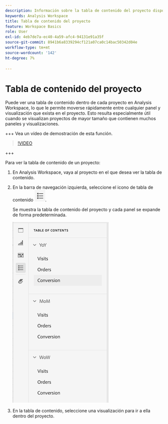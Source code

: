 ```yaml
---
description: Información sobre la tabla de contenido del proyecto disponible en los proyectos
keywords: Analysis Workspace
title: Tabla de contenido del proyecto
feature: Workspace Basics
role: User
exl-id: 4eb7de7a-ec40-4a59-afc4-94131e91a35f
source-git-commit: 8941b6a8339294cf121a07ca0c14bac50342d04e
workflow-type: tm+mt
source-wordcount: '142'
ht-degree: 7%

---
```


# Tabla de contenido del proyecto

Puede ver una tabla de contenido dentro de cada proyecto en Analysis Workspace, lo que le permite moverse rápidamente entre cualquier panel y visualización que exista en el proyecto. Esto resulta especialmente útil cuando se visualizan proyectos de mayor tamaño que contienen muchos paneles y visualizaciones.

+++ Vea un vídeo de demostración de esta función.

>[!VIDEO](https://video.tv.adobe.com/v/26990/?learn=on)

+++

Para ver la tabla de contenido de un proyecto:

1. En Analysis Workspace, vaya al proyecto en el que desea ver la tabla de contenido.

1. En la barra de navegación izquierda, seleccione el icono de tabla de contenido ![icono de tabla de contenido](assets/toc-icon.png).

   Se muestra la tabla de contenido del proyecto y cada panel se expande de forma predeterminada.

   ![TDC del proyecto expandido](assets/project-toc-expanded.png)

1. En la tabla de contenido, seleccione una visualización para ir a ella dentro del proyecto.
